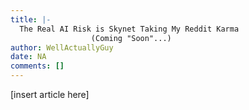 ```yaml
---
title: |-
  The Real AI Risk is Skynet Taking My Reddit Karma
                  (Coming "Soon"...)
author: WellActuallyGuy
date: NA
comments: []
---
```


[insert article here]
